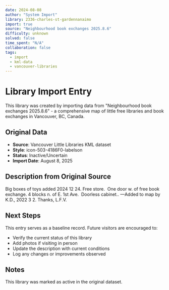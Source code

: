 ```yaml
---
date: 2024-08-08
author: "System Import"
library: 2336-charles-st-gardennanaimo
import: true
source: "Neighbourhood book exchanges 2025.8.6"
difficulty: unknown
solved: false
time_spent: "N/A"
collaboration: false
tags:
  - import
  - kml-data
  - vancouver-libraries
---
```


# Library Import Entry

This library was created by importing data from "Neighbourhood book exchanges 2025.8.6" - a comprehensive map of little free libraries and book exchanges in Vancouver, BC, Canada.

## Original Data

- **Source**: Vancouver Little Libraries KML dataset
- **Style**: icon-503-4186F0-labelson
- **Status**: Inactive/Uncertain
- **Import Date**: August 8, 2025

## Description from Original Source

Big boxes of toys added 2024 12 24.
Free store.  One door w. of free book exchange.
4 blocks n. of E. 1st Ave.  Doorless cabinet..
—Added to map by K.D., 2022 3 2. Thanks, L.F.V.



## Next Steps

This entry serves as a baseline record. Future visitors are encouraged to:
- Verify the current status of this library
- Add photos if visiting in person
- Update the description with current conditions
- Log any changes or improvements observed

## Notes

This library was marked as active in the original dataset.
